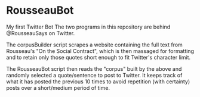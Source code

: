 # RousseauBot
My first Twitter Bot
The two programs in this repository are behind @RousseauSays on Twitter.

The corpusBuilder script scrapes a website containing the full text from Rousseau's "On the Social Contract", which is then massaged for formatting and to retain only those quotes short enough to fit Twitter's character limit.

The RousseauBot script then reads the "corpus" built by the above and randomly selected a quote/sentence to post to Twitter. It keeps track of what it has posted the previous 10 times to avoid repetition (with certainty) posts over a short/medium period of time.
